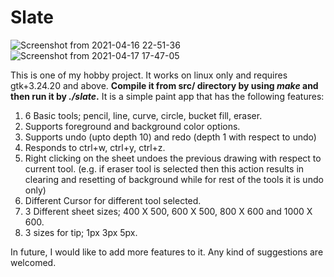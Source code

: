 # Slate
![Screenshot from 2021-04-16 22-51-36](https://user-images.githubusercontent.com/56605804/115114957-84bcf000-9faf-11eb-822a-8a20e3850275.png) 
![Screenshot from 2021-04-17 17-47-05](https://user-images.githubusercontent.com/56605804/115114961-88e90d80-9faf-11eb-9100-c4725de739e8.png)

This is one of my hobby project. It works on linux only and requires gtk+3.24.20 and above.
**Compile it from src/ directory by using _make_ and then run it by _./slate_.**
It is a simple paint app that has the following features: 

1. 6 Basic tools; pencil, line, curve, circle, bucket fill, eraser.
2. Supports foreground and background color options.
3. Supports undo (upto depth 10) and redo (depth 1 with respect to undo)
4. Responds to ctrl+w, ctrl+y, ctrl+z.
5. Right clicking on the sheet undoes the previous drawing with respect to current tool. (e.g. if eraser tool is selected then this action results in clearing and resetting of background while for rest of the tools it is undo only)
6. Different Cursor for different tool selected. 
7. 3 Different sheet sizes; 400 X 500, 600 X 500, 800 X 600 and 1000 X 600.
8. 3 sizes for tip; 1px 3px 5px.

In future, I would like to add more features to it. Any kind of suggestions are welcomed.
